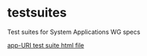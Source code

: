 testsuites
==========

Test suites for System Applications WG specs

[app-URI test suite html file](app-URI/appURI_test.html)
